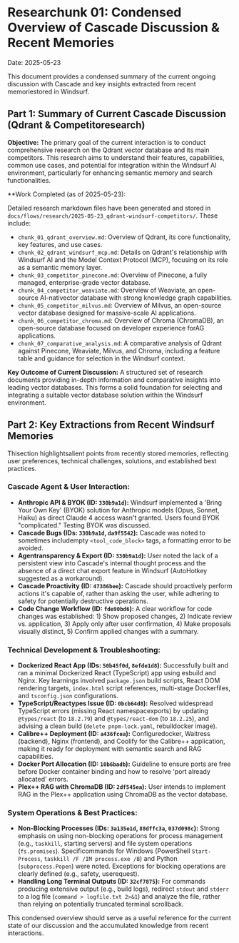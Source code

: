 # Researchunk 01: Condensed Overview of Cascade Discussion & Recent Memories

Date: 2025-05-23

This document provides a condensed summary of the current ongoing discussion with Cascade and key insights extracted from recent memoriestored in Windsurf.

## Part 1: Summary of Current Cascade Discussion (Qdrant & Competitoresearch)

**Objective:** The primary goal of the current interaction is to conduct comprehensive research on the Qdrant vector database and its main competitors. This research aims to understand their features, capabilities, common use cases, and potential for integration within the Windsurf AI environment, particularly for enhancing semantic memory and search functionalities.

**Work Completed (as of 2025-05-23):

Detailed research markdown files have been generated and stored in `docs/flows/research/2025-05-23_qdrant-windsurf-competitors/`. These include:

*   `chunk_01_qdrant_overview.md`: Overview of Qdrant, its core functionality, key features, and use cases.
*   `chunk_02_qdrant_windsurf_mcp.md`: Details on Qdrant's relationship with Windsurf AI and the Model Context Protocol (MCP), focusing on its role as a semantic memory layer.
*   `chunk_03_competitor_pinecone.md`: Overview of Pinecone, a fully managed, enterprise-grade vector database.
*   `chunk_04_competitor_weaviate.md`: Overview of Weaviate, an open-source AI-nativector database with strong knowledge graph capabilities.
*   `chunk_05_competitor_milvus.md`: Overview of Milvus, an open-source vector database designed for massive-scale AI applications.
*   `chunk_06_competitor_chroma.md`: Overview of Chroma (ChromaDB), an open-source database focused on developer experience forAG applications.
*   `chunk_07_comparative_analysis.md`: A comparative analysis of Qdrant against Pinecone, Weaviate, Milvus, and Chroma, including a feature table and guidance for selection in the Windsurf context.

**Key Outcome of Current Discussion:** A structured set of research documents providing in-depth information and comparative insights into leading vector databases. This forms a solid foundation for selecting and integrating a suitable vector database solution within the Windsurf environment.

## Part 2: Key Extractions from Recent Windsurf Memories

Thisection highlightsalient points from recently stored memories, reflecting user preferences, technical challenges, solutions, and established best practices.

### Cascade Agent & User Interaction:

*   **Anthropic API & BYOK (ID: `330b9a1d`):** Windsurf implemented a 'Bring Your Own Key' (BYOK) solution for Anthropic models (Opus, Sonnet, Haiku) as direct Claude 4 access wasn't granted. Users found BYOK "complicated." Testing BYOK was discussed.
*   **Cascade Bugs (IDs: `330b9a1d`, `da9f5542`):** Cascade was noted to sometimes includempty `<tool_code_block>` tags, a formatting error to be avoided.
*   **Agentransparency & Export (ID: `330b9a1d`):** User noted the lack of a persistent view into Cascade's internal thought process and the absence of a direct chat export feature in Windsurf (AutoHotkey suggested as a workaround).
*   **Cascade Proactivity (ID: `47386bee`):** Cascade should proactively perform actions it's capable of, rather than asking the user, while adhering to safety for potentially destructive operations.
*   **Code Change Workflow (ID: `fde90bd6`):** A clear workflow for code changes was established: 1) Show proposed changes, 2) Indicate review vs. application, 3) Apply only after user confirmation, 4) Make proposals visually distinct, 5) Confirm applied changes with a summary.

### Technical Development & Troubleshooting:

*   **Dockerized React App (IDs: `50b45f0d`, `8efde1d8`):** Successfully built and ran a minimal Dockerized React (TypeScript) app using esbuild and Nginx. Key learnings involved `package.json` build scripts, React DOM rendering targets, `index.html` script references, multi-stage Dockerfiles, and `tsconfig.json` configurations.
*   **TypeScript/Reactypes Issue (ID: `0bcb64d8`):** Resolved widespread TypeScript errors (missing React namespacexports) by updating `@types/react` (to `18.2.79`) and `@types/react-dom` (to `18.2.25`), and advising a clean build (`delete pnpm-lock.yaml`, rebuildocker image).
*   **Calibre++ Deployment (ID: `a436fcea`):** Configuredocker, Waitress (backend), Nginx (frontend), and Coolify for the Calibre++ application, making it ready for deployment with semantic search and RAG capabilities.
*   **Docker Port Allocation (ID: `10b6badb`):** Guideline to ensure ports are free before Docker container binding and how to resolve 'port already allocated' errors.
*   **Plex++ RAG with ChromaDB (ID: `2df545ea`):** User intends to implement RAG in the Plex++ application using ChromaDB as the vector database.

### System Operations & Best Practices:

*   **Non-Blocking Processes (IDs: `3a135e1d`, `88dffc3a`, `037d098c`):** Strong emphasis on using non-blocking operations for process management (e.g., `taskkill`, starting servers) and file system operations (`fs.promises`). Specificommands for Windows (PowerShell `Start-Process`, `taskkill /F /IM process.exe /B`) and Python (`subprocess.Popen`) were noted. Exceptions for blocking operations are clearly defined (e.g., safety, userequest).
*   **Handling Long Terminal Outputs (ID: `32cf7875`):** For commands producing extensive output (e.g., build logs), redirect `stdout` and `stderr` to a log file (`command > logfile.txt 2>&1`) and analyze the file, rather than relying on potentially truncated terminal scrollback.

This condensed overview should serve as a useful reference for the current state of our discussion and the accumulated knowledge from recent interactions.



